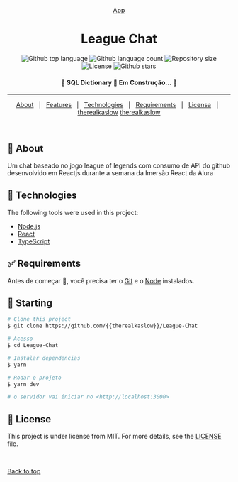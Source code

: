 <div align="center" id="top"> 

   <a href="https://league-chat.vercel.app">App</a> 
</div>

<h1 align="center">League Chat</h1>

<p align="center">
  <img alt="Github top language" src="https://img.shields.io/github/languages/top/{{therealkaslow}}/sql-dictionary?color=56BEB8">

  <img alt="Github language count" src="https://img.shields.io/github/languages/count/{{therealkaslow}}/sql-dictionary?color=56BEB8">

  <img alt="Repository size" src="https://img.shields.io/github/repo-size/{{therealkaslow}}/sql-dictionary?color=56BEB8">

  <img alt="License" src="https://img.shields.io/github/license/{{therealkaslow}}/sql-dictionary?color=56BEB8">

  <!-- <img alt="Github issues" src="https://img.shields.io/github/issues/{{YOUR_GITHUB_USERNAME}}/sql-dictionary?color=56BEB8" /> -->

  <!-- <img alt="Github forks" src="https://img.shields.io/github/forks/{{YOUR_GITHUB_USERNAME}}/sql-dictionary?color=56BEB8" /> -->

  <img alt="Github stars" src="https://img.shields.io/github/stars/{{therealkaslow}}/sql-dictionary?color=56BEB8" /> 
</p>

<!-- Status -->

 <h4 align="center"> 
	🚧  SQL Dictionary 🚀 Em Construção...  🚧
</h4> 

<hr> 

<p align="center">
  <a href="#dart-about">About</a> &#xa0; | &#xa0; 
  <a href="#sparkles-features">Features</a> &#xa0; | &#xa0;
  <a href="#rocket-technologies">Technologies</a> &#xa0; | &#xa0;
  <a href="#white_check_mark-requirements">Requirements</a> &#xa0; | &#xa0;
  <a href="#memo-license">Licensa</a> &#xa0; | &#xa0;
  <a href="https://github.com/{{therealkaslow}}" target="_blank">therealkaslow</a>
  <a href="https://github.com/{{gc-barros}}" target="_blank">therealkaslow</a>
</p>

<br>

## :dart: About ##

Um chat baseado no jogo league of legends com consumo de API do github desenvolvido em Reactjs durante a semana da Imersão React da Alura

## :rocket: Technologies ##

The following tools were used in this project:

- [Node.js](https://nodejs.org/en/)
- [React](https://pt-br.reactjs.org/)
- [TypeScript](https://www.typescriptlang.org/)

## :white_check_mark: Requirements ##

Antes de começar :checkered_flag:, você precisa ter o [Git](https://git-scm.com) e o [Node](https://nodejs.org/en/) instalados.

## :checkered_flag: Starting ##

```bash
# Clone this project
$ git clone https://github.com/{{therealkaslow}}/League-Chat

# Acesso
$ cd League-Chat

# Instalar dependencias
$ yarn

# Rodar o projeto
$ yarn dev

# o servidor vai iniciar no <http://localhost:3000>
```

## :memo: License ##

This project is under license from MIT. For more details, see the [LICENSE](LICENSE.md) file.

&#xa0;

<a href="#top">Back to top</a>
